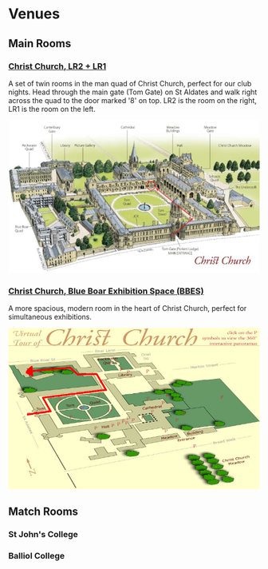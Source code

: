 # Venues

## Main Rooms

### [Christ Church, LR2 + LR1](#christ-lr2)

A set of twin rooms in the man quad of Christ Church, perfect for our club nights. Head through the main gate (Tom Gate) on St Aldates and walk right across the quad to the door marked '8' on top. LR2 is the room on the right, LR1 is the room on the left.

![LR2 Christ Church](../images/lr2_map.jpg)

### [Christ Church, Blue Boar Exhibition Space (BBES)](#bbes)

A more spacious, modern room in the heart of Christ Church, perfect for simultaneous exhibitions.

![Blue Boar Exhibition Space BBES Christ Church](../images/bbes.jpg)

## Match Rooms

### St John's College

### Balliol College